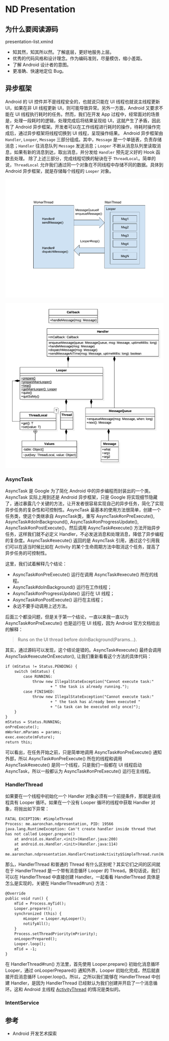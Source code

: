# ND Presentation

## 为什么要阅读源码
presentation-list.xmind
- 知其然，知其所以然。了解底层，更好地服务上层。
- 优秀的代码风格和设计理念。作为编码准则，尽量模仿，缩小差距。
- 了解 Android 设计者的意图。
- 更准确、快速地定位 Bug。

## 异步框架

Android 的 UI 控件并不是线程安全的，也就说只能在 UI 线程也就说主线程更新 UI，如果在非 UI 线程更新 UI，则可能导致异常。另外一方面，Android 又要求不能在 UI
线程执行耗时的任务。然而，我们在开发 App 过程中，经常面对的场景是，处理一段耗时的逻辑，处理完成后将结果呈现给 UI，这就产生了矛盾，因此有了 Android
异步框架。开发者可以在工作线程进行耗时的操作，待耗时操作完成后，通过异步框架将线程切换到 UI 线程，呈现操作结果。
Android 异步框架由 `Handler`, `Looper`, `Message` 三部分组成。其中，`Message` 是一个单链表，负责存储消息；`Handler` 往消息队列 `Message` 发送消息；`Looper` 不断从消息队列里读取消息，如果有新的消息到达，取出消息，并分发给 `Handler` 预先定义好的 Hook 函数去处理。
除了上述三部分，完成线程切换的秘诀在于 `ThreadLocal`。简单的说，`ThreadLocal` 允许我们通过同一个对象在不同线程中存储不同的数据。具体到 Android 异步框架，就是存储每个线程的 `Looper` 对象。

![](screenshots/handler-message-looper.png)

![](screenshots/android-async-uml.png)

### AsyncTask

AsyncTask 是 Google 为了简化 Android 中的异步编程而封装出的一个类。AsyncTask 实际上用到还是 Android 异步框架，只是 Google
将实现细节隐藏了，通过暴露几个关键的方法，让开发者很容易实现自己的异步任务，简化了实现异步任务的复杂性和可控制性。AsyncTask 最基本的使用方法很简单，创建一个任务类，使这个类继承自
AsyncTask类，重写 AsyncTask#onPreExecute(), AsyncTask#doInBackground(), AsyncTask#onProgressUpdate(),
AsyncTask#onPostExecute()，然后调用 AsyncTask#execute() 方法开始异步任务，这样我们就不必定义
Handler，不必发送消息和处理消息，降低了异步编程的复杂度。AsyncTask#execute() 返回的是 AsyncTask 引用，通过这个引用我们可以在适当时候比如在 Activity
 的某个生命周期方法中取消这个任务，提高了异步任务的可控制性。



这里，我们试着解释几个结论：

- AsyncTask#onPreExecute() 运行在调用 AsyncTask#execute() 所在的线程。
- AsyncTask#doInBackground() 运行在工作线程；
- AsyncTask#onProgressUpdate() 运行在 UI 线程；
- AsyncTask#onPostExecute() 运行在主线程；
- 永远不要手动调用上述方法。

后面三个都没问题，但是关于第一个结论，一直以来我一直以为 AsyncTask#onPreExecute() 也是运行在 UI 线程，因为 Android 官方文档给出的解释：

> Runs on the UI thread before doInBackground(Params...).

其实，通过源码可以发现，这个结论是错的。AsyncTask#execute() 最终会调用 AsyncTask#executeOnExecutor(), 让我们重新看看这个方法的具体代码：

```
if (mStatus != Status.PENDING) {
    switch (mStatus) {
        case RUNNING:
            throw new IllegalStateException("Cannot execute task:"
                    + " the task is already running.");
        case FINISHED:
            throw new IllegalStateException("Cannot execute task:"
                    + " the task has already been executed "
                    + "(a task can be executed only once)");
    }
}
mStatus = Status.RUNNING;
onPreExecute();
mWorker.mParams = params;
exec.execute(mFuture);
return this;
```

可以看出，在任务开始之前，只是简单地调用 AsyncTask#onPreExecute() 通知外部，所以 AsyncTask#onPreExecute() 所在的线程和调用
AsyncTask#execute() 是同一个线程，只是我们一般都在 UI 线程启动 AsyncTask，所以一般都认为 AsyncTask#onPreExecute() 运行在主线程。

### HandlerThread

如果要在一个线程中初始化一个 Handler 对象必须有一个前提条件，那就是该线程具有 Looper 循环。如果在一个没有 Looper 循环的线程中获取 Handler 对象，将抛出如下异常：

```
FATAL EXCEPTION: #SimpleThread
Process: me.aaronchan.ndpresentation, PID: 19566
java.lang.RuntimeException: Can't create handler inside thread that has not called Looper.prepare()
    at android.os.Handler.<init>(Handler.java:200)
    at android.os.Handler.<init>(Handler.java:114)
    at me.aaronchan.ndpresentation.HandlerCreationActivity$SimpleThread.run(HandlerCreationActivity.java:49)
```

那么，HandlerThread 和普通的 Thread 有什么区别呢？其实它们之间的区间就在于 HandlerThread 是一个带有消息循环 Looper 的
Thread。换句话说，我们可以在 HandlerThread 中直接创建 Handler。一起看看 HandlerThread 具体是怎么是实现的，关键在 HandlerThread#run() 方法：

```
@Override
public void run() {
    mTid = Process.myTid();
    Looper.prepare();
    synchronized (this) {
        mLooper = Looper.myLooper();
        notifyAll();
    }
    Process.setThreadPriority(mPriority);
    onLooperPrepared();
    Looper.loop();
    mTid = -1;
}
```

在 HandlerThread#run() 方法里，首先使用 Looper.prepare() 初始化消息循环 Looper，通过 onLooperPrepared() 通知外界，Looper
初始化完成，然后就直接开启消息循环 Looper.loop()。所以，之所以我们能够在 HandlerThread 中创建 Handler，是因为 HandlerThread
已经默认为我们创建并开启了一个消息循环。这和 Android 主线程 [ActivityThread](https://github.com/android/platform_frameworks_base/blob/master/core/java/android/app/ActivityThread.java#L5472)
的情况是类似的。

### IntentService 

## 参考

- Android 开发艺术探索
